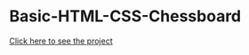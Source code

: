 # Basic-HTML-CSS-Chessboard


[Click here to see the project](https://mehmetcakir1.github.io/Basic-HTML-CSS-Chessboard/)
